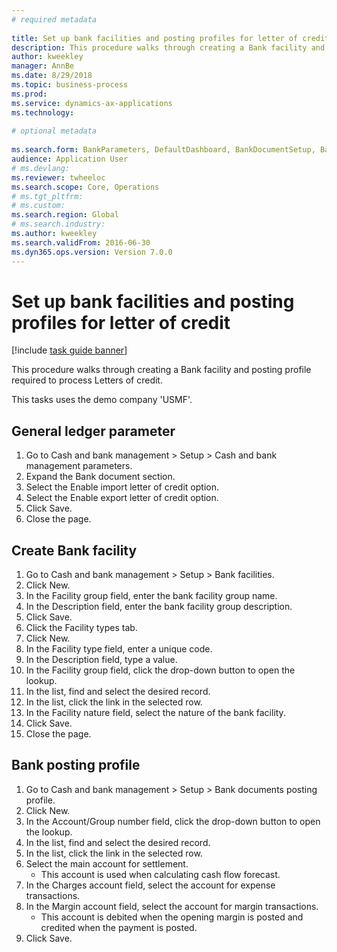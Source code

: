 ```yaml
--- 
# required metadata 
 
title: Set up bank facilities and posting profiles for letter of credit
description: This procedure walks through creating a Bank facility and posting profile required to process Letters of credit. 
author: kweekley
manager: AnnBe 
ms.date: 8/29/2018
ms.topic: business-process 
ms.prod:  
ms.service: dynamics-ax-applications 
ms.technology:  
 
# optional metadata 
 
ms.search.form: BankParameters, DefaultDashboard, BankDocumentSetup, BankDocumentPosting   
audience: Application User 
# ms.devlang:  
ms.reviewer: twheeloc
ms.search.scope: Core, Operations 
# ms.tgt_pltfrm:  
# ms.custom:  
ms.search.region: Global
# ms.search.industry: 
ms.author: kweekley
ms.search.validFrom: 2016-06-30 
ms.dyn365.ops.version: Version 7.0.0 
---
```

# Set up bank facilities and posting profiles for letter of credit

[!include [task guide banner](../../includes/task-guide-banner.md)]

This procedure walks through creating a Bank facility and posting profile required to process Letters of credit. 

This tasks uses the demo company 'USMF'.






## General ledger parameter
1. Go to Cash and bank management > Setup > Cash and bank management parameters.
2. Expand the Bank document section.
3. Select the Enable import letter of credit option.
4. Select the Enable export letter of credit option.
5. Click Save.
6. Close the page.

## Create Bank facility
1. Go to Cash and bank management > Setup > Bank facilities.
2. Click New.
3. In the Facility group field, enter the bank facility group name.
4. In the Description field, enter the bank facility group description.
5. Click Save.
6. Click the Facility types tab.
7. Click New.
8. In the Facility type field, enter a unique code.
9. In the Description field, type a value.
10. In the Facility group field, click the drop-down button to open the lookup.
11. In the list, find and select the desired record.
12. In the list, click the link in the selected row.
13. In the Facility nature field, select the nature of the bank facility.
14. Click Save.
15. Close the page.

## Bank posting profile
1. Go to Cash and bank management > Setup > Bank documents posting profile.
2. Click New.
3. In the Account/Group number field, click the drop-down button to open the lookup.
4. In the list, find and select the desired record.
5. In the list, click the link in the selected row.
6. Select the main account for settlement.
    * This account is used when calculating cash flow forecast.  
7. In the Charges account field, select the account for expense transactions.
8. In the Margin account field, select the account for margin transactions.
    * This account is debited when the opening margin is posted and credited when the payment is posted.  
9. Click Save.

